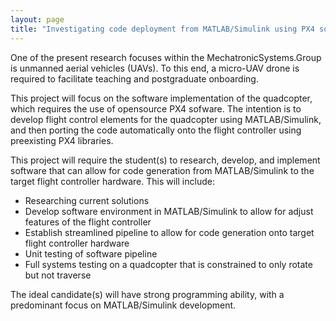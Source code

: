 ```yaml
---
layout: page
title: "Investigating code deployment from MATLAB/Simulink using PX4 software"
---
```


One of the present research focuses within the MechatronicSystems.Group is unmanned aerial vehicles (UAVs). To this end, a micro-UAV drone is required to facilitate teaching and postgraduate onboarding.

This project will focus on the software implementation of the quadcopter, which requires the use of opensource PX4 sofware. The intention is to develop flight control elements for the quadcopter using MATLAB/Simulink, and then porting the code automatically onto the flight controller using preexisting PX4 libraries.

This project will require the student(s) to research, develop, and implement software that can allow for code generation from MATLAB/Simulink to the target flight controller hardware. This will include:

<ul>
  <li>Researching current solutions</li>
  <li>Develop software environment in MATLAB/Simulink to allow for adjust features of the flight controller</li>
  <li>Establish streamlined pipeline to allow for code generation onto target flight controller hardware</li>
  <li>Unit testing of software pipeline</li>
  <li>Full systems testing on a quadcopter that is constrained to only rotate but not traverse</li>
</ul>

The ideal candidate(s) will have strong programming ability, with a predominant focus on MATLAB/Simulink development.

